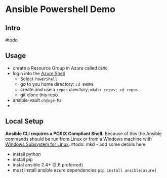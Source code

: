 # Ansible Powershell Demo

## Intro
 #todo


## Usage
* create a Resource Group in Azure called `DEMO`
* login into the [Azure Shell](https://shell.azure.com)
    * Select `PowerShell`
    * go to you home directory: `cd $HOME`
    * create and use a `repos` directory: `mkdir repos; cd repos`
    * git clone this repo
* ansible-vault  `ch@nge-M3`
* 

## Local Setup 
**Ansible CLI requires a POSIX Compliant Shell.** Because of this the Ansible commands should be run from Linux or from a Windows machine with [Windows Subsystem for Linux](https://docs.microsoft.com/en-us/windows/wsl/install-win10).
 #todo: mkd - add some details here
* install python 
* install pip
* instal ansible 2.4+ (2.6 preferred)
* must install ansible azure dependencies
`pip install ansible[azure]`
